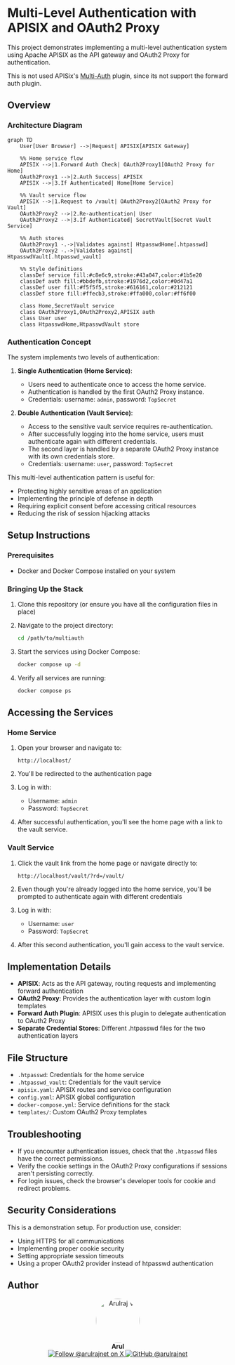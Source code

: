 # Multi-Level Authentication with APISIX and OAuth2 Proxy

This project demonstrates implementing a multi-level authentication system using Apache APISIX as the API gateway and OAuth2 Proxy for authentication.

This is not used APISix's [Multi-Auth](https://apisix.apache.org/docs/apisix/plugins/multi-auth/) plugin, since its not support the forward auth plugin.

## Overview

### Architecture Diagram

```mermaid
graph TD
    User[User Browser] -->|Request| APISIX[APISIX Gateway]

    %% Home service flow
    APISIX -->|1.Forward Auth Check| OAuth2Proxy1[OAuth2 Proxy for Home]
    OAuth2Proxy1 -->|2.Auth Success| APISIX
    APISIX -->|3.If Authenticated| Home[Home Service]

    %% Vault service flow
    APISIX -->|1.Request to /vault| OAuth2Proxy2[OAuth2 Proxy for Vault]
    OAuth2Proxy2 -->|2.Re-authentication| User
    OAuth2Proxy2 -->|3.If Authenticated| SecretVault[Secret Vault Service]

    %% Auth stores
    OAuth2Proxy1 -.->|Validates against| HtpasswdHome[.htpasswd]
    OAuth2Proxy2 -.->|Validates against| HtpasswdVault[.htpasswd_vault]

    %% Style definitions
    classDef service fill:#c8e6c9,stroke:#43a047,color:#1b5e20
    classDef auth fill:#bbdefb,stroke:#1976d2,color:#0d47a1
    classDef user fill:#f5f5f5,stroke:#616161,color:#212121
    classDef store fill:#ffecb3,stroke:#ffa000,color:#ff6f00

    class Home,SecretVault service
    class OAuth2Proxy1,OAuth2Proxy2,APISIX auth
    class User user
    class HtpasswdHome,HtpasswdVault store
```

### Authentication Concept

The system implements two levels of authentication:

1. **Single Authentication (Home Service)**:
   - Users need to authenticate once to access the home service.
   - Authentication is handled by the first OAuth2 Proxy instance.
   - Credentials: username: `admin`, password: `TopSecret`

2. **Double Authentication (Vault Service)**:
   - Access to the sensitive vault service requires re-authentication.
   - After successfully logging into the home service, users must authenticate again with different credentials.
   - The second layer is handled by a separate OAuth2 Proxy instance with its own credentials store.
   - Credentials: username: `user`, password: `TopSecret`

This multi-level authentication pattern is useful for:
- Protecting highly sensitive areas of an application
- Implementing the principle of defense in depth
- Requiring explicit consent before accessing critical resources
- Reducing the risk of session hijacking attacks

## Setup Instructions

### Prerequisites

- Docker and Docker Compose installed on your system

### Bringing Up the Stack

1. Clone this repository (or ensure you have all the configuration files in place)

2. Navigate to the project directory:
   ```bash
   cd /path/to/multiauth
   ```

3. Start the services using Docker Compose:
   ```bash
   docker compose up -d
   ```

4. Verify all services are running:
   ```bash
   docker compose ps
   ```

## Accessing the Services

### Home Service

1. Open your browser and navigate to:
   ```
   http://localhost/
   ```

2. You'll be redirected to the authentication page

3. Log in with:
   - Username: `admin`
   - Password: `TopSecret`

4. After successful authentication, you'll see the home page with a link to the vault service.

### Vault Service

1. Click the vault link from the home page or navigate directly to:
   ```
   http://localhost/vault/?rd=/vault/
   ```

2. Even though you're already logged into the home service, you'll be prompted to authenticate again with different credentials

3. Log in with:
   - Username: `user`
   - Password: `TopSecret`

4. After this second authentication, you'll gain access to the vault service.

## Implementation Details

- **APISIX**: Acts as the API gateway, routing requests and implementing forward authentication
- **OAuth2 Proxy**: Provides the authentication layer with custom login templates
- **Forward Auth Plugin**: APISIX uses this plugin to delegate authentication to OAuth2 Proxy
- **Separate Credential Stores**: Different .htpasswd files for the two authentication layers

## File Structure

- `.htpasswd`: Credentials for the home service
- `.htpasswd_vault`: Credentials for the vault service
- `apisix.yaml`: APISIX routes and service configuration
- `config.yaml`: APISIX global configuration
- `docker-compose.yml`: Service definitions for the stack
- `templates/`: Custom OAuth2 Proxy templates

## Troubleshooting

- If you encounter authentication issues, check that the `.htpasswd` files have the correct permissions.
- Verify the cookie settings in the OAuth2 Proxy configurations if sessions aren't persisting correctly.
- For login issues, check the browser's developer tools for cookie and redirect problems.

## Security Considerations

This is a demonstration setup. For production use, consider:
- Using HTTPS for all communications
- Implementing proper cookie security
- Setting appropriate session timeouts
- Using a proper OAuth2 provider instead of htpasswd authentication


## Author

<p align="center">
  <a href="https://x.com/arulrajnet">
    <img src="https://avatars0.githubusercontent.com/u/834529?s=100" alt="Arulraj V" width="100" height="100" style="border-radius: 50%;">
  </a>
  <br>
  <strong>Arul</strong>
  <br>
  <a href="https://x.com/arulrajnet">
    <img src="https://img.shields.io/badge/Follow-%40arulrajnet-1DA1F2?style=for-the-badge&logo=x&logoColor=white" alt="Follow @arulrajnet on X">
  </a>
  <a href="https://github.com/arulrajnet">
    <img src="https://img.shields.io/badge/GitHub-arulrajnet-181717?style=for-the-badge&logo=github&logoColor=white" alt="GitHub @arulrajnet">
  </a>
</p>

